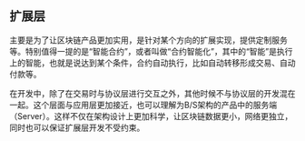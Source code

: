 ## 扩展层

主要是为了让区块链产品更加实用，是针对某个方向的扩展实现，提供定制服务等。特别值得一提的是“智能合约”，或者叫做“合约智能化”，其中的“智能”是执行上的智能，也就是说达到某个条件，合约自动执行，比如自动转移形成交易、自动付款等。

在开发中，除了在交易时与协议层进行交互之外，其他时候不与协议层的开发混在一起。这个层面与应用层更加接近，也可以理解为B/S架构的产品中的服务端（Server）。这样不仅在架构设计上更加科学，让区块链数据更小，网络更独立，同时也可以保证扩展层开发不受约束。
